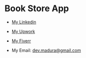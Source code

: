# Book Store App

- [My Linkedin](https://www.linkedin.com/in/madura7/)
- [My Upwork](https://www.upwork.com/freelancers/~016c06a2957baddfb8)
- [My Fiverr](https://www.fiverr.com/codemax7)

- My Email: dev.madura@gmail.com
